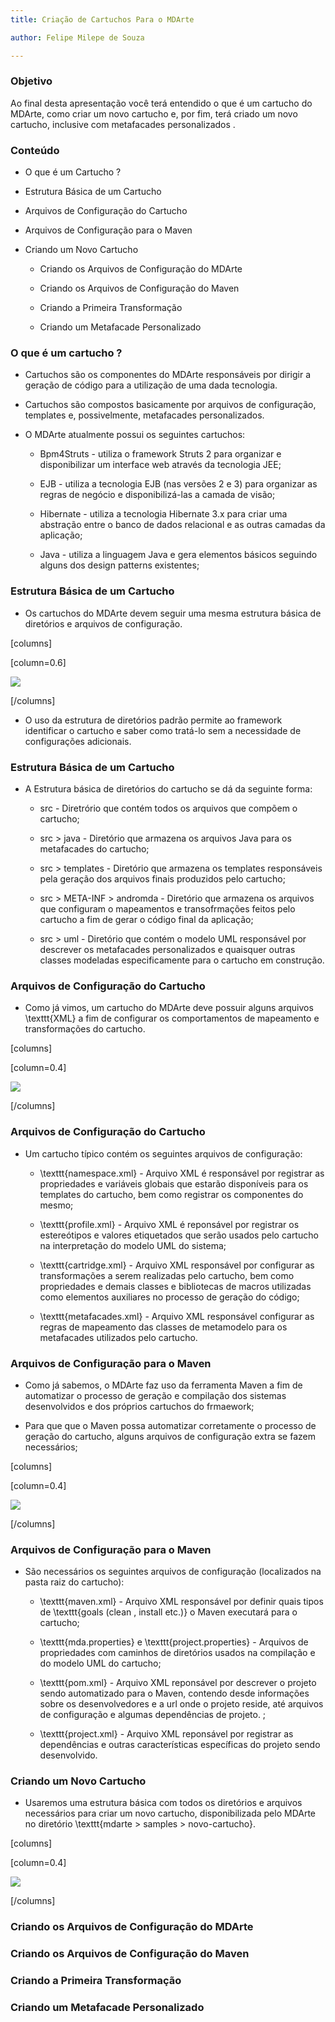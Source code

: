 ```yaml
---
title: Criação de Cartuchos Para o MDArte

author: Felipe Milepe de Souza

---
```


### Objetivo

Ao final desta apresentação você terá entendido o que é um cartucho do MDArte, como criar um novo cartucho e, por fim, terá criado um novo cartucho, inclusive com metafacades personalizados .

### Conteúdo

- O que é um Cartucho ?

- Estrutura Básica de um Cartucho

- Arquivos de Configuração do Cartucho

- Arquivos de Configuração para o Maven

- Criando um Novo Cartucho

	- Criando os Arquivos de Configuração do MDArte

	- Criando os Arquivos de Configuração do Maven

	- Criando a Primeira Transformação

	- Criando um Metafacade Personalizado
	
### O que é um cartucho ?

- Cartuchos são os componentes do MDArte responsáveis por dirigir a geração de código para a utilização de uma dada tecnologia.

- Cartuchos são compostos basicamente por arquivos de configuração, templates e, possivelmente, metafacades personalizados.

- O MDArte atualmente possui os seguintes cartuchos:
	
	- Bpm4Struts - utiliza o framework Struts 2 para organizar e disponibilizar um interface web através da tecnologia JEE;
	
	- EJB - utiliza a tecnologia EJB (nas versões 2 e 3) para organizar as regras de negócio e disponibilizá-las a camada de visão;
	
	- Hibernate - utiliza a tecnologia Hibernate 3.x para criar uma abstração entre o banco de dados relacional e as outras camadas da aplicação;
	
	- Java - utiliza a linguagem Java e gera elementos básicos seguindo alguns dos design patterns existentes;
	
### Estrutura Básica de um Cartucho

- Os cartuchos do MDArte devem seguir uma mesma estrutura básica de diretórios e arquivos de configuração. 

[columns]

[column=0.6]

![](images/cartucho-novo-0000.png)

[/columns]

- O uso da estrutura de diretórios padrão permite ao framework identificar o cartucho e saber como tratá-lo sem a necessidade de configurações adicionais.

### Estrutura Básica de um Cartucho

- A Estrutura básica de diretórios do cartucho se dá da seguinte forma:

	- src - Diretrório que contém todos os arquivos que compõem o cartucho;
	
	- src > java - Diretório que armazena os arquivos Java para os metafacades do cartucho;
	
	- src > templates - Diretório que armazena os templates responsáveis pela geração dos arquivos finais produzidos pelo cartucho;
	
	- src > META-INF > andromda - Diretório que armazena os arquivos que configuram o mapeamentos e transofrmações feitos pelo cartucho a fim de gerar o código final da aplicação;
	
	- src > uml - Diretório que contém o modelo UML responsável por descrever os metafacades personalizados e quaisquer outras classes modeladas especificamente para o cartucho em construção.

### Arquivos de Configuração do Cartucho

- Como já vimos, um cartucho do MDArte deve possuir alguns arquivos \texttt{XML} a fim de configurar os comportamentos de mapeamento e transformações do cartucho. 

[columns]

[column=0.4]

![](images/cartucho-novo-0001.png)

[/columns]

### Arquivos de Configuração do Cartucho

- Um cartucho típico contém os seguintes arquivos de configuração:

	- \texttt{namespace.xml} - Arquivo XML é responsável por registrar as propriedades e variáveis globais que estarão disponíveis para os templates do cartucho, bem como registrar os componentes do mesmo;

	- \texttt{profile.xml} - Arquivo XML é reponsável por registrar os estereótipos e valores etiquetados que serão usados pelo cartucho na interpretação do modelo UML do sistema;

	- \texttt{cartridge.xml} - Arquivo XML responsável por configurar as transformações a serem realizadas pelo cartucho, bem como propriedades e demais classes e bibliotecas de macros utilizadas como elementos auxiliares no processo de geração do código;
	
	- \texttt{metafacades.xml} - Arquivo XML responsável configurar as regras de mapeamento das classes de metamodelo para os metafacades utilizados pelo cartucho.
	
### Arquivos de Configuração para o Maven

- Como já sabemos, o MDArte faz uso da ferramenta Maven a fim de automatizar o processo de geração e compilação dos sistemas desenvolvidos e dos próprios cartuchos do frmaework;

- Para que que o Maven possa automatizar corretamente o processo de geração do cartucho, alguns arquivos de configuração extra se fazem necessários;

[columns]

[column=0.4]

![](images/cartucho-novo-0002.png)

[/columns]

### Arquivos de Configuração para o Maven

- São necessários os seguintes arquivos de configuração (localizados na pasta raiz do cartucho):
	
	- \texttt{maven.xml} - Arquivo XML responsável por definir quais tipos de \texttt{goals (clean , install etc.)} o Maven executará para o cartucho;
	
	- \texttt{mda.properties} e \texttt{project.properties} - Arquivos de propriedades com caminhos de diretórios usados na compilação e do modelo UML do cartucho;
	
	- \texttt{pom.xml} - Arquivo XML reponsável por descrever o projeto sendo automatizado para o Maven, contendo desde informações sobre os desenvolvedores e a url onde o projeto reside, até arquivos de configuração e algumas dependências de projeto. ;

	- \texttt{project.xml} - Arquivo XML reponsável por registrar as dependências e outras características específicas do projeto sendo desenvolvido.

### Criando um Novo Cartucho

- Usaremos uma estrutura básica com todos os diretórios e arquivos necessários para criar um novo cartucho, disponibilizada pelo MDArte no diretório \texttt{mdarte > samples > novo-cartucho}.

[columns]

[column=0.4]

![](images/cartucho-novo-0003.png)

[/columns]


### Criando os Arquivos de Configuração do MDArte

### Criando os Arquivos de Configuração do Maven

### Criando a Primeira Transformação

### Criando um Metafacade Personalizado

<!-- vim: set spell spelllang=pt_br: -->
